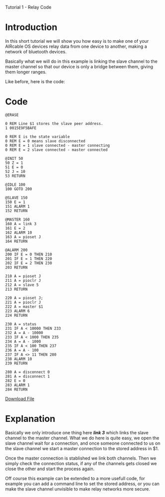 Tutorial 1 - Relay Code

# Introduction #

In this short tutorial we will show you how easy is to make one of your AIRcable OS devices relay data from one device to another, making a network of bluetooth devices.

Basically what we will do in this example is linking the slave channel to the master channel so that our device is only a bridge between them, giving them longer ranges.

Like before, here is the code:

# Code #
```
@ERASE

0 REM Line $1 stores the slave peer address.
1 0015E9F5BAFE

0 REM E is the state variable
0 REM E = 0 means slave disconnected
0 REM E = 1 slave connected - master connecting
0 REM E = 2 slave connected - master connected

@INIT 50
50 Z = 1
51 E = 0
52 J = 10
53 RETURN

@IDLE 100
100 GOTO 200

@SLAVE 150
150 E = 1
151 ALARM 1
152 RETURN

@MASTER 160
160 A = link 3
161 E = 2
162 ALARM 10
163 A = pioset J
164 RETURN

@ALARM 200
200 IF E = 0 THEN 210
201 IF E = 1 THEN 220
202 IF E = 2 THEN 230
203 RETURN

210 A = pioset J
211 A = pioclr J
212 A = slave 5
213 RETURN

220 A = pioset J;
221 A = pioclr J
222 A = master $1
223 ALARM 6
224 RETURN

230 A = status
231 IF A < 10000 THEN 233
232 A = A - 10000
233 IF A < 1000 THEN 235
234 A = A - 1000
235 IF A < 100 THEN 237
236 A = A - 100
237 IF A <> 11 THEN 280
238 ALARM 10
239 RETURN

280 A = disconnect 0
281 A = disconnect 1
282 E = 0
283 ALARM 1
284 RETURN

```

[Download File](http://aircable.googlecode.com/svn/examples/relay_code/AIRcable.bas)

# Explanation #
Basically we only introduce one thing here **_link 3_** which links the slave channel to the master channel. What we do here is quite easy, we open the slave channel wait for a connection, and once someone connected to us on the slave channel we start a master connection to the stored address in $1.

Once the master connection is stablished we link both channels. Then we simply check the connection status, if any of the channels gets closed we close the other and start the process again.

Off course this example can be extended to a more usefull code, for example you can add a command line to set the stored address, or you can make the slave channel unvisible to make relay networks more secure.